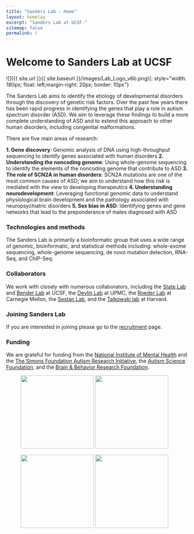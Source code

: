 ```yaml
---
title: "Sanders Lab - Home"
layout: homelay
excerpt: "Sanders Lab at UCSF."
sitemap: false
permalink: /
---
```


# Welcome to Sanders Lab at UCSF


![]({{ site.url }}{{ site.baseurl }}/images/Lab_Logo_v6b.png){: style="width: 180px; float: left;margin-right: 20px; border: 10px"}


The Sanders Lab aims to identify the etiology of developmental disorders through the discovery of genetic risk factors. Over the past few years there has been rapid progress in identifying the genes that play a role in autism spectrum disorder (ASD). We aim to leverage these findings to build a more complete understanding of ASD and to extend this approach to other human disorders, including congenital malformations.


There are five main areas of research:

**1. Gene discovery**: Genomic analysis of DNA using high-throughput sequencing to identify genes associated with human disorders
**2. Understanding the noncoding genome**: Using whole-genome sequencing to identify the elements of the noncoding genome that contribute to ASD
**3. The role of SCN2A in human disorders**: SCN2A mutations are one of the most common causes of ASD; we aim to understand how this risk is mediated with the view to developing therapeutics
**4. Understanding neurodevelopment**: Leveraging functional genomic data to understand physiological brain development and the pathology associated with neuropsychiatric disorders
**5. Sex bias in ASD**: Identifying genes and gene networks that lead to the preponderance of males diagnosed with ASD

### Technologies and methods
The Sanders Lab is primarily a bioinformatic group that uses a wide range of genomic, bioinformatic, and statistical methods including: whole-exome sequencing, whole-genome sequencing, de novo mutation detection, RNA-Seq, and ChIP-Seq.

### Collaborators
We work with closely with numerous collaborators, including the [State Lab](https://www.mstatelab.com/) and [Bender Lab](https://benderlab.ucsf.edu/lab-members) at UCSF, the [Devlin Lab](http://www.psychiatry.pitt.edu/person/bernard-j-devlin-phd) at UPMC, the [Roeder Lab](http://www.stat.cmu.edu/~roeder/) at Carnegie Mellon, the [Sestan Lab](http://medicine.yale.edu/lab/sestan/index.aspx), and the [Talkowski lab](http://talkowski.mgh.harvard.edu/) at Harvard.

### Joining Sanders Lab
If you are interested in joining please go to the [recruitment](recruitment) page.

### Funding
We are grateful for funding from the [National Institute of Mental Health](https://www.nimh.nih.gov/) and the [The Simons Foundation Autism Research Initiative](https://www.sfari.org/), the [Autism Science Foundation](https://autismsciencefoundation.org/), and the [Brain & Behavior Research Foundation](https://www.bbrfoundation.org/).

<figure class="third">
<img src="{{ site.url }}{{ site.baseurl }}/images/logopic/Logo_NIMH.png" style="width: 200px">	<img src="{{ site.url }}{{ site.baseurl }}/images/logopic/Logo_SFARI.png" style="width: 200px">

<img src="{{ site.url }}{{ site.baseurl }}/images/logopic/Logo_ASF.jpeg" style="width: 200px"> <img src="{{ site.url }}{{ site.baseurl }}/images/logopic/Logo_BBRF.png" style="width: 200px">
</figure>






